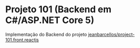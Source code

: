 # Projeto 101 (Backend em C#/ASP.NET Core 5)

Implementação do Backend do projeto [jeanbarcellos/project-101.front.reactjs](https://github.com/jeanbarcellos/project-101.front.reactjs)
